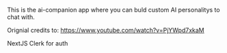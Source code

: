 This is the ai-companion app where you can buld custom AI personalitys to chat with.

Orignial credits to: https://www.youtube.com/watch?v=PjYWpd7xkaM

NextJS
Clerk for auth